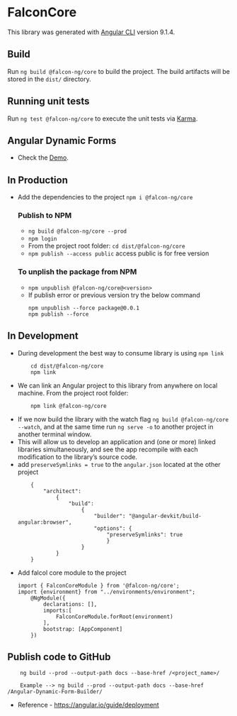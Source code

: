 # FalconCore

This library was generated with [Angular CLI](https://github.com/angular/angular-cli) version 9.1.4.

## Build

Run `ng build @falcon-ng/core` to build the project. The build artifacts will be stored in the `dist/` directory.

## Running unit tests

Run `ng test @falcon-ng/core` to execute the unit tests via [Karma](https://karma-runner.github.io).

## Angular Dynamic Forms

* Check the [Demo](https://anandjaisy.github.io/Angular-Dynamic-Form-Builder/). 

## In Production
* Add the dependencies to the project `npm i @falcon-ng/core`
    ### Publish to NPM 
    * `ng build @falcon-ng/core --prod`
    * `npm login`
    * From the project root folder: `cd dist/@falcon-ng/core`
    * `npm publish --access public` access public is for free version
    ### To unplish the package from NPM
    * `npm unpublish @falcon-ng/core@<version>`
    * If publish error or previous version try the below command
        ```
        npm unpublish --force package@0.0.1
        npm publish --force
        ```

## In Development
* During development the best way to consume library is using `npm link`
    ``` 
        cd dist/@falcon-ng/core
        npm link
    ```
* We can link an Angular project to this library from anywhere on local machine. From the project root folder:
    ``` 
        npm link @falcon-ng/core       
    ```
* If we now build the library with the watch flag `ng build @falcon-ng/core --watch`, and at the same time run `ng serve -o` to another   project in another terminal window.
* This will allow us to develop an application and (one or more) linked libraries simultaneously, and see the app recompile with each modification to the library’s source code.
* add `preserveSymlinks = true` to the `angular.json` located at the other project 
    ``` 
        {
            "architect": 
                {
                    "build": 
                        {
                            "builder": "@angular-devkit/build-angular:browser",
                            "options": {
                                "preserveSymlinks": true
                                }
                        }
                }
        } 
    ```
* Add falcol core module to the project 
    ``` 
    import { FalconCoreModule } from '@falcon-ng/core';
    import {environment} from "../environments/environment";
        @NgModule({
            declarations: [],
            imports:[
                FalconCoreModule.forRoot(environment)
            ],
            bootstrap: [AppComponent]
        })
    ```
## Publish code to GitHub
        
        ng build --prod --output-path docs --base-href /<project_name>/

        Example --> ng build --prod --output-path docs --base-href /Angular-Dynamic-Form-Builder/
* Reference - https://angular.io/guide/deployment
        